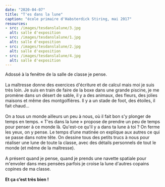 ```yaml
---
date: "2020-04-07"
title: "T'es dans la lune"
caption: "école primaire d'Habsterdick Stiring, mai 2017"
resources:
- src: /images/tesdanslalune/3.jpg
  alt: salle d'exposition
- src: /images/tesdanslalune/1.jpg
  alt: salle d'exposition
- src: /images/tesdanslalune/2.jpg
  alt: salle d'exposition
- src: /images/tesdanslalune/4.jpg
  alt: salle d'exposition
---
```

<p class="text">
    Adossé à la fenêtre de la salle de classe je pense.
    <br/><br/>
    La maîtresse donne des exercices d'écriture et de calcul mais
    moi je suis très loin. Je suis en train de faire de la boxe dans une
    grande piscine, je me promène dans un désert de sable, il y a
    des animaux, des fleurs, des jolies maisons et même des
    montgolfières. Il y a un stade de foot, des étoiles, il fait chaud...
    <br/><br/>
    On a tous un monde ailleurs un peu à nous, où il fait bon s'y
    plonger de temps en temps. « T'es dans la lune » propose de
    prendre un peu de temps pour penser à ce monde là.
    Qu'est-ce qu'il y a dans ta lune à toi ? On ferme les yeux, on y
    pense. Le temps d’une matinée on explique aux autres ce qui se
    passe dans notre tête.
    On dessine tous des petits trucs à nous pour réaliser une lune de
    toute la classe, avec des détails personnels de tout le monde (et
    même de la maîtresse).
    <br/><br/>
    A présent quand je pense, quand je prends une navette
    spatiale pour m'envoler dans mes pensées parfois je croise la
    lune d'autres copains copines de ma classe.
    <br/><br/>
    <b>Et ça c’est très bien !</b>
</p>
